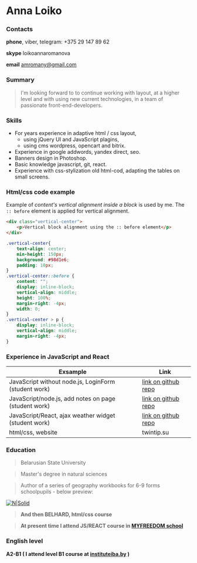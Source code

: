# Anna Loiko
### Contacts

**phone**, viber, telegram: +375 29 147 89 62

**skype** loikoannaromanova

**email** amromany@gmail.com

### Summary

> I'm looking forward to to continue working with layout, 
> at a higher level and with using new current technologies, 
> in a team of passionate front-end-developers.

### Skills

* For years experience in adaptive html / css layout, 
    - using jQuery UI and JavaScript plagins,
    - using cms wordpress, opencart and bitrix.
* Experience in google addwords, yandex direct, seo.
* Banners design in Photoshop.
* Basic knowledge javascript, git, react.
* Experience with css-stylization old html-cod, adapting the tables on small screens.


### Html/css code example

Example of *content's vertical alignment inside a block* is used by me. The `:: before` element is applied for vertical alignment.

```html
<div class="vertical-center"> 
    <p>Vertical block alignment using the :: before element</p> 
</div>
```

```css
.vertical-center{
    text-align: center;
    min-height: 150px;
    background: #98d1e6;
    padding: 10px;
}
.vertical-center::before {
    content: "";
    display: inline-block;
    vertical-align: middle;
    height: 100%;
    margin-right: -4px;
    width: 0;
}
.vertical-center > p {
    display: inline-block;
    vertical-align: middle;
    margin-right: -4px;
}
```

### Experience in JavaScript and React

Exsample | Link |
-------- | ---- |
JavaScript without node.js, LoginForm  (student work) | [link on github repo](https://github.com/AnnaLoiko/login_form)
JavaScript/node.js, add notes on page (student work) | [link on github repo](https://github.com/AnnaLoiko/test_jokes_notes)
JavaScript/React, ajax weather widget (student work) | [link on github repo](https://github.com/AnnaLoiko/test_weather_widget)
html/css, website | twintip.su


### Education

> Belarusian State University

> Master's degree in natural sciences

> Author of a series of geography workbooks for 6-9 forms schoolpupils  -  below preview:

[![N|Solid](https://annaloiko.github.io/rsschool-2019Q1-cv/preview-1.jpg)](https://annaloiko.github.io/rsschool-2019Q1-cv/preview-1.jpg)


> **And then BELHARD, html/css course** 

> **At present time I attend JS/REACT course in [MYFREEDOM school](https://myfreedom.by/courses/web-design/frontend)**


### English level
**A2-B1 ( I attend level B1 course at [instituteiba.by](https://www.instituteiba.by/) )**